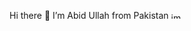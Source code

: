 Hi there 👋
I’m Abid Ullah from Pakistan <img width="20" height="10" alt="image" src="https://github.com/user-attachments/assets/658d9b7d-ad3e-4534-afb7-e6ca66662416" />

